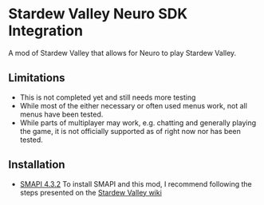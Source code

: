 # Stardew Valley Neuro SDK Integration

A mod of Stardew Valley that allows for Neuro to play Stardew Valley.

## Limitations

- This is not completed yet and still needs more testing
- While most of the either necessary or often used menus work, not all menus have been tested.
- While parts of multiplayer may work, e.g. chatting and generally playing the game, it is not officially supported as of right now nor has been tested.

## Installation

- [SMAPI 4.3.2](https://smapi.io/)
To install SMAPI and this mod, I recommend following the steps presented on the [Stardew Valley wiki](https://stardewvalleywiki.com/Modding:Player_Guide/Getting_Started)

